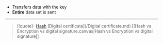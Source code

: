 - Transfers data with the key 
- **Entire** data set is sent

--- 
>[!quote]-
[Hash](/Hash.md)
[Digital certificate](/Digital certificate.md)
[[Hash vs Encryption vs digital signature.canvas|Hash vs Encryption vs digital signature]]